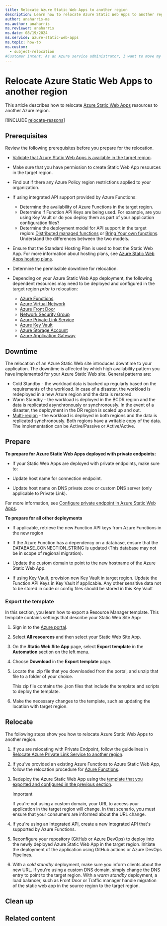 ```yaml
---
title: Relocate Azure Static Web Apps to another region
description: Learn how to relocate Azure Static Web Apps to another region
author: anaharris-ms
ms.author: anaharris
ms.reviewer: anaharris
ms.date: 08/19/2024
ms.service: azure-static-web-apps
ms.topic: how-to
ms.custom:
  - subject-relocation
#Customer intent: As an Azure service administrator, I want to move my Azure Static Web Apps resources to another Azure region.
---
```


# Relocate Azure Static Web Apps to another region

This article describes how to relocate [Azure Static Web Apps](../static-web-apps/overview.md) resources to another Azure region. 

[!INCLUDE [relocate-reasons](./includes/service-relocation-reason-include.md)]



## Prerequisites

Review the following prerequisites before you prepare for the relocation.

- [Validate that Azure Static Web Apps is available in the target region](https://azure.microsoft.com/explore/global-infrastructure/products-by-region/).

- Make sure that you have permission to create Static Web App resources in the target region. 

- Find out if there any Azure Policy region restrictions applied to your organization.

- If using integrated API support provided by Azure Functions:
    - Determine the availability of Azure Functions in the target region.
    - Determine if Function API Keys are being used. For example, are you using Key Vault or do you deploy them as part of your application configuration files?
    - Determine the deployment model for API support in the target region: [Distributed managed functions](../static-web-apps/distributed-functions.md) or [Bring Your own functions](../static-web-apps/functions-bring-your-own.md). Understand the differences between the two models.

- Ensure that the Standard Hosting Plan is used to host the Static Web App. For more information about hosting plans, see [Azure Static Web Apps hosting plans](../static-web-apps/plans.md).

- Determine the permissible downtime for relocation.

- Depending on your Azure Static Web App deployment, the following dependent resources may need to be deployed and configured in the target region *prior* to relocation:
    
    - [Azure Functions](./relocation-functions.md).
    - [Azure Virtual Network](./relocation-virtual-network.md)
    - [Azure Front Door](//frontdoor/front-door-overview.md)
    - [Network Security Group](./relocation-virtual-network-nsg.md)
    - [Azure Private Link Service](./relocation-private-link.md)
    - [Azure Key Vault](./relocation-key-vault.md)
    - [Azure Storage Account](./relocation-storage-account.md)
    - [Azure Application Gateway](./relocation-app-gateway.md)


## Downtime

The relocation of an Azure Static Web site introduces downtime to your application. The downtime is affected by which high availability pattern you have implemented for your Azure Static Web site. General patterns are:
- Cold Standby - the workload data is backed up regularly based on the requirements of the workload. In case of a disaster, the workload is redeployed in a new Azure region and the data is restored.
- Warm Standby - the workload is deployed in the BCDR region and the data is replicated asynchronously or synchronously. In the event of a disaster, the deployment in the DR region is scaled up and out.
- [Multi-region](https://learn.microsoft.com/en-us/azure/architecture/web-apps/app-service/architectures/multi-region)  - the workload is deployed in both regions and the data is replicated synchronously. Both regions have a writable copy of the data. The implementation can be Active/Passive or Active/Active.

## Prepare

**To prepare for Azure Static Web Apps deployed with private endpoints:**

- If your Static Web Apps are deployed with private endpoints, make sure to:

- Update host name for connection endpoint.
- Update host name on DNS private zone or custom DNS server (only applicable to Private Link).

For more information, see [Configure private endpoint in Azure Static Web Apps](../static-web-apps/private-endpoint.md).


**To prepare for all other deployments**

- If applicable, retrieve the new Function API keys from Azure Functions in the new region

- If the Azure Function has a dependency on a database, ensure that the DATABASE_CONNECTION_STRING is updated (This database may not be in scope of regional migration).

- Update the custom domain to point to the new hostname of the Azure Static Web App.

- If using Key Vault, provision new Key Vault in target region. Update the Function API Keys in Key Vault if applicable. Any other sensitive data not to be stored in code or config files should be stored in this Key Vault


### Export the template

In this section, you learn how to export a Resource Manager template. This template contains settings that describe your Static Web Site App:
    
1. Sign in to the [Azure portal](https://portal.azure.com).
2. Select **All resources** and then select your Static Web Site App.
3. On the **Static Web Site App** page, select **Export template** in the **Automation** section on the left menu. 
4. Choose **Download** in the **Export template** page.

5. Locate the .zip file that you downloaded from the portal, and unzip that file to a folder of your choice.

    This zip file contains the .json files that include the template and scripts to deploy the template.
6. Make the necessary changes to the template, such as updating the location with target region.


## Relocate

The following steps show you how to relocate Azure Static Web Apps to another region.

1. If you are relocating with Private Endpoint, follow the guidelines in [Relocate Azure Private Link Service to another region](./relocation-private-link.md).

1. If you've provided an existing Azure Functions to Azure Static Web App, follow the relocation procedure for [Azure Functions](./relocation-functions.md).

1. Redeploy the Azure Static Web App using the [template that you exported and configured in the previous section](#export-the-template). 

    >[!IMPORTANT]
    >If you're not using a custom domain, your URL to access your application in the target region will change. In that scenario, you must ensure that your consumers are informed about the URL change.

1. If you're using an Integrated API, create a new Integrated API that's supported by Azure Functions.

1. Reconfigure your repository (GitHub or Azure DevOps) to deploy into the newly deployed Azure Static Web App in the target region. Initiate the deployment of the application using GitHub actions or Azure DevOps Pipelines.

1. With a *cold standby* deployment, make sure you inform clients about the new URL. If you're using a custom DNS domain, simply change the DNS entry to point to the target region. With a *warm standby* deployment, a load balancer, such as Front Door or Traffic manager handle migration of the static web app in the source region to the target region.


## Clean up



## Related content


